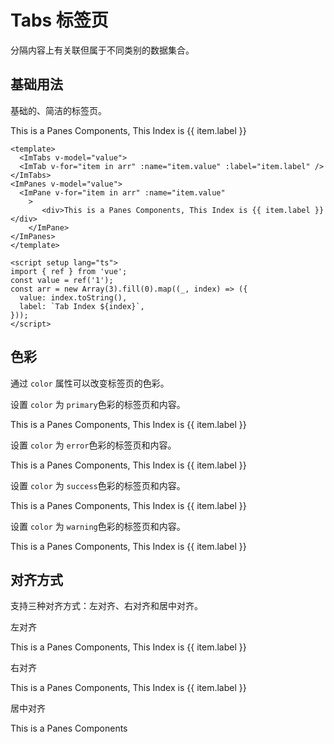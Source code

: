 # Tabs 标签页

分隔内容上有关联但属于不同类别的数据集合。

<script setup lang="ts">
import { ref } from 'vue';
const value = ref('1');
const arr = new Array(3).fill(0).map((_, index) => ({
  value: index.toString(),
  label: `Tab Index ${index}`,
}));
</script>

## 基础用法

基础的、简洁的标签页。

<ImTabs v-model="value">
  <ImTab v-for="item in arr" :name="item.value" :label="item.label" />
</ImTabs>
<ImPanes v-model="value">
  <ImPane v-for="item in arr" :name="item.value"
    >
       <div>This is a Panes Components, This Index is {{ item.label }}</div>
    </ImPane>
</ImPanes>

```vue
<template>
  <ImTabs v-model="value">
  <ImTab v-for="item in arr" :name="item.value" :label="item.label" />
</ImTabs>
<ImPanes v-model="value">
  <ImPane v-for="item in arr" :name="item.value"
    >
       <div>This is a Panes Components, This Index is {{ item.label }}</div>
    </ImPane>
</ImPanes>
</template>

<script setup lang="ts">
import { ref } from 'vue';
const value = ref('1');
const arr = new Array(3).fill(0).map((_, index) => ({
  value: index.toString(),
  label: `Tab Index ${index}`,
}));
</script>
```

## 色彩

通过 `color` 属性可以改变标签页的色彩。

设置 `color` 为 `primary`色彩的标签页和内容。

<ImTabs v-model="value" color="primary">
  <ImTab v-for="item in arr" :name="item.value" :label="item.label" />
</ImTabs>
<ImPanes v-model="value">
  <ImPane v-for="item in arr" :name="item.value"
    >
       <div>This is a Panes Components, This Index is {{ item.label }}</div>
    </ImPane>
</ImPanes>

设置 `color` 为 `error`色彩的标签页和内容。
<ImTabs v-model="value" color="error">
<ImTab v-for="item in arr" :name="item.value" :label="item.label" />
</ImTabs>
<ImPanes v-model="value">
  <ImPane v-for="item in arr" :name="item.value"
    >
       <div>This is a Panes Components, This Index is {{ item.label }}</div>
    </ImPane>
</ImPanes>

设置 `color` 为 `success`色彩的标签页和内容。
<ImTabs v-model="value" color="success">
<ImTab v-for="item in arr" :name="item.value" :label="item.label" />
</ImTabs>
<ImPanes v-model="value">
  <ImPane v-for="item in arr" :name="item.value"
    >
       <div>This is a Panes Components, This Index is {{ item.label }}</div>
    </ImPane>
</ImPanes>

设置 `color` 为 `warning`色彩的标签页和内容。
<ImTabs v-model="value" color="warning">
<ImTab v-for="item in arr" :name="item.value" :label="item.label" />
</ImTabs>
<ImPanes v-model="value">
  <ImPane v-for="item in arr" :name="item.value"
    >
       <div>This is a Panes Components, This Index is {{ item.label }}</div>
    </ImPane>
</ImPanes>

## 对齐方式

支持三种对齐方式：左对齐、右对齐和居中对齐。

左对齐

<ImTabs v-model="value" color="primary" align="left">
<ImTab v-for="item in arr" :name="item.value" :label="item.label" />
</ImTabs>
<ImPanes v-model="value">
  <ImPane v-for="item in arr" :name="item.value"
    >
       <div>This is a Panes Components, This Index is {{ item.label }}</div>
    </ImPane>
</ImPanes>

右对齐

<ImTabs v-model="value" color="primary" align="right">
<ImTab v-for="item in arr" :name="item.value" :label="item.label" />
</ImTabs>
<ImPanes v-model="value">
  <ImPane v-for="item in arr" :name="item.value"
    >
       <div>This is a Panes Components, This Index is {{ item.label }}</div>
    </ImPane>
</ImPanes>

居中对齐

<ImTabs v-model="value" color="primary" align="center">
<ImTab v-for="item in arr" :name="item.value" :label="item.label" />
</ImTabs>
<ImPanes v-model="value">
  <ImPane v-for="item in arr" :name="item.value"
    >
  <div>This is a Panes Components</div>
    </ImPane>
</ImPanes>
